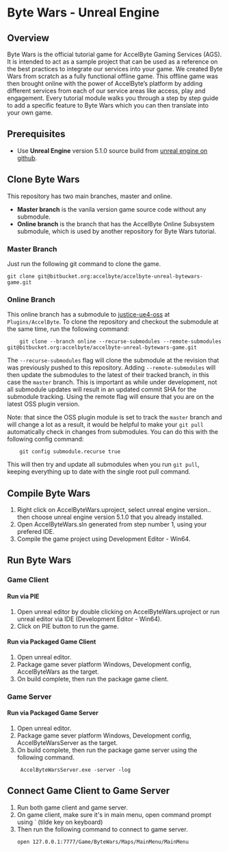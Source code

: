 # Byte Wars - Unreal Engine

## Overview

Byte Wars is the official tutorial game for AccelByte Gaming Services (AGS). It is intended to act as a sample project that can be used as a reference on the best practices to integrate our services into your game. We created Byte Wars from scratch as a fully functional offline game. This offline game was then brought online with the power of AccelByte’s platform by adding different services from each of our service areas like access, play and engagement. Every tutorial module walks you through a step by step guide to add a specific feature to Byte Wars which you can then translate into your own game.

## Prerequisites

* Use **Unreal Engine** version 5.1.0 source build from [unreal engine on github](https://www.unrealengine.com/en-US/ue-on-github).


## Clone Byte Wars

This repository has two main branches, master and online.
* **Master branch** is the vanila version game source code without any submodule.
* **Online branch** is the branch that has the AccelByte Online Subsystem submodule, which is used by another repository for Byte Wars tutorial.

### Master Branch

Just run the following git command to clone the game.
```batch
git clone git@bitbucket.org:accelbyte/accelbyte-unreal-bytewars-game.git
```
### Online Branch

This online branch has a submodule to [justice-ue4-oss](https://bitbucket.org/accelbyte/justice-ue4-oss/src/master/) at `Plugins/AccelByte`. To clone the repository and checkout the submodule at the same time, run the following command:
```batch
    git clone --branch online --recurse-submodules --remote-submodules git@bitbucket.org:accelbyte/accelbyte-unreal-bytewars-game.git
```
The `--recurse-submodules` flag will clone the submodule at the revision that was previously pushed to this repository. Adding `--remote-submodules` will then update the submodules to the latest of their tracked branch, in this case the `master` branch. This is important as while under development, not all submodule updates will result in an updated commit SHA for the submodule tracking. Using the remote flag will ensure that you are on the latest OSS plugin version.

Note: that since the OSS plugin module is set to track the `master` branch and will change a lot as a result, it would be helpful to make your `git pull` automatically check in changes from submodules. You can do this with the following config command:
```batch
    git config submodule.recurse true
```    
This will then try and update all submodules when you run `git pull`, keeping everything up to date with the single root pull command.

## Compile Byte Wars

1. Right click on AccelByteWars.uproject, select unreal engine version..  then choose unreal engine version 5.1.0 that you already installed.
2. Open AccelByteWars.sln generated from step number 1, using your prefered IDE.
3. Compile the game project using Development Editor - Win64.

## Run Byte Wars

### Game Client

#### Run via PIE

1. Open unreal editor by double clicking on AccelByteWars.uproject or run unreal editor via IDE (Development Editor - Win64).
2. Click on PIE button to run the game.

#### Run via Packaged Game Client

1. Open unreal editor.
2. Package game sever platform Windows, Development config, AccelByteWars as the target.
3. On build complete, then run the package game client.


### Game Server

#### Run via Packaged Game Server

1. Open unreal editor.
2. Package game sever platform Windows, Development config, AccelByteWarsServer as the target.
3. On build complete, then run the package game server using the following command.
   ```batch
    AccelByteWarsServer.exe -server -log
   ```
## Connect Game Client to Game Server

1. Run both game client and game server.
2. On game client, make sure it's in main menu, open command prompt using ` (tilde key on keyboard)
3. Then run the following command to connect to game server.
   ```batch
   open 127.0.0.1:7777/Game/ByteWars/Maps/MainMenu/MainMenu
   ``` 